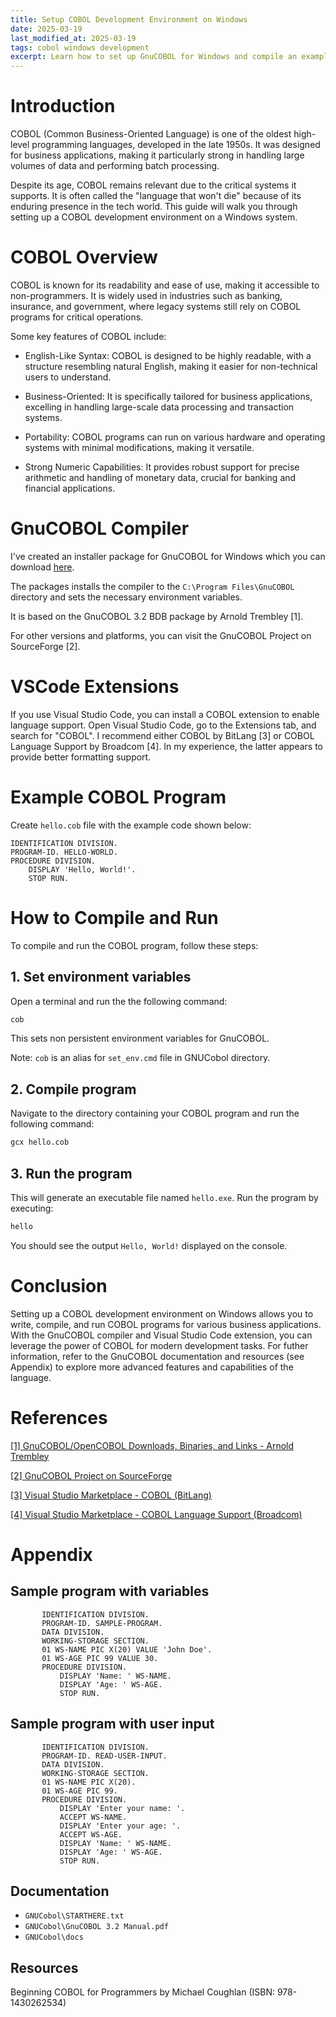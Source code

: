 ```yaml
---
title: Setup COBOL Development Environment on Windows
date: 2025-03-19
last_modified_at: 2025-03-19
tags: cobol windows development
excerpt: Learn how to set up GnuCOBOL for Windows and compile an example program.
---
```


# Introduction
COBOL (Common Business-Oriented Language) is one of the oldest high-level programming languages, developed in the late 1950s. It was designed for business applications, making it particularly strong in handling large volumes of data and performing batch processing.

Despite its age, COBOL remains relevant due to the critical systems it supports. It is often called the "language that won't die" because of its enduring presence in the tech world. This guide will walk you through setting up a COBOL development environment on a Windows system.

# COBOL Overview
COBOL is known for its readability and ease of use, making it accessible to non-programmers. It is widely used in industries such as banking, insurance, and government, where legacy systems still rely on COBOL programs for critical operations.

Some key features of COBOL include:

- English-Like Syntax: COBOL is designed to be highly readable, with a structure resembling natural English, making it easier for non-technical users to understand.

- Business-Oriented: It is specifically tailored for business applications, excelling in handling large-scale data processing and transaction systems.

- Portability: COBOL programs can run on various hardware and operating systems with minimal modifications, making it versatile.

- Strong Numeric Capabilities: It provides robust support for precise arithmetic and handling of monetary data, crucial for banking and financial applications.


# GnuCOBOL Compiler
I've created an installer package for GnuCOBOL for Windows which you can download [here](/assets/uploads/GnuCOBOL.exe).

The packages installs the compiler to the `C:\Program Files\GnuCOBOL` directory and sets the necessary environment variables.

It is based on the GnuCOBOL 3.2 BDB package by Arnold Trembley [1].

For other versions and platforms, you can visit the GnuCOBOL Project on SourceForge [2].


# VSCode Extensions
If you use Visual Studio Code, you can install a COBOL extension to enable language support. Open Visual Studio Code, go to the Extensions tab, and search for "COBOL". I recommend either COBOL by BitLang [3] or COBOL Language Support by Broadcom [4]. In my experience, the latter appears to provide better formatting support.  


# Example COBOL Program
Create `hello.cob` file with the example code shown below:

```
IDENTIFICATION DIVISION.
PROGRAM-ID. HELLO-WORLD.   
PROCEDURE DIVISION.
    DISPLAY 'Hello, World!'.
    STOP RUN.
```


# How to Compile and Run
To compile and run the COBOL program, follow these steps:

## 1. Set environment variables

Open a terminal and run the the following command:

```bash
cob
```

This sets non persistent environment variables for GnuCOBOL. 

Note: `cob` is an alias for `set_env.cmd` file in GNUCobol directory.

## 2. Compile program
Navigate to the directory containing your COBOL program and run the following command:

```bash
gcx hello.cob
```

## 3. Run the program
This will generate an executable file named `hello.exe`. Run the program by executing:

```bash
hello
```

You should see the output `Hello, World!` displayed on the console.


# Conclusion

Setting up a COBOL development environment on Windows allows you to write, compile, and run COBOL programs for various business applications. With the GnuCOBOL compiler and Visual Studio Code extension, you can leverage the power of COBOL for modern development tasks. For futher information, refer to the GnuCOBOL documentation and resources (see Appendix) to explore more advanced features and capabilities of the language.

# References

[[1] GnuCOBOL/OpenCOBOL Downloads, Binaries, and Links - Arnold Trembley](https://www.arnoldtrembley.com/GnuCOBOL.htm)

[[2] GnuCOBOL Project on SourceForge](https://sourceforge.net/projects/gnucobol/)

[[3] Visual Studio Marketplace - COBOL (BitLang)](https://marketplace.visualstudio.com/items?itemName=bitlang.cobol)

[[4] Visual Studio Marketplace - COBOL Language Support (Broadcom)](https://marketplace.visualstudio.com/items?itemName=broadcomMFD.cobol-language-support)

# Appendix

## Sample program with variables

```
       IDENTIFICATION DIVISION.
       PROGRAM-ID. SAMPLE-PROGRAM.
       DATA DIVISION.
       WORKING-STORAGE SECTION.
       01 WS-NAME PIC X(20) VALUE 'John Doe'.
       01 WS-AGE PIC 99 VALUE 30.
       PROCEDURE DIVISION.
           DISPLAY 'Name: ' WS-NAME.
           DISPLAY 'Age: ' WS-AGE.
           STOP RUN.
```

## Sample program with user input

```
       IDENTIFICATION DIVISION.
       PROGRAM-ID. READ-USER-INPUT.
       DATA DIVISION.
       WORKING-STORAGE SECTION.
       01 WS-NAME PIC X(20).
       01 WS-AGE PIC 99.
       PROCEDURE DIVISION.
           DISPLAY 'Enter your name: '.
           ACCEPT WS-NAME.
           DISPLAY 'Enter your age: '.
           ACCEPT WS-AGE.
           DISPLAY 'Name: ' WS-NAME.
           DISPLAY 'Age: ' WS-AGE.
           STOP RUN.
```


## Documentation

- `GNUCobol\STARTHERE.txt`
- `GNUCobol\GnuCOBOL 3.2 Manual.pdf`
- `GNUCobol\docs`

## Resources

Beginning COBOL for Programmers by Michael Coughlan (ISBN: 978-1430262534)